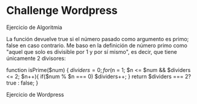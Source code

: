 # Challenge Wordpress

Ejercicio de Algoritmia

La función devuelve true si el número pasado como argumento es primo; false en caso contrario. Me baso en la definición de número primo como "aquel que solo es divisible por 1 y por sí mismo", es decir, que tiene únicamente 2 divisores:

function isPrime($num) {
	$dividers = 0;
	for($n = 1; $n <= $num && $dividers <= 2; $n++){
		if($num % $n === 0)
			$dividers++;
	}
	return $dividers === 2? true : false;
}

Ejercicio de Wordpress

